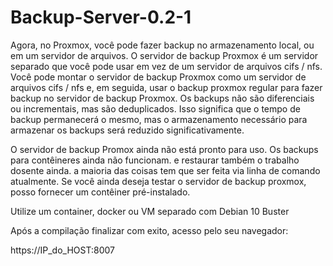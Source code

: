 # Backup-Server-0.2-1

Agora, no Proxmox, você pode fazer backup no armazenamento local, ou em um servidor de arquivos. O servidor de backup Proxmox é um servidor separado que você pode usar em vez de um servidor de arquivos cifs / nfs. Você pode montar o servidor de backup Proxmox como um servidor de arquivos cifs / nfs e, em seguida, usar o backup proxmox regular para fazer backup no servidor de backup Proxmox. Os backups não são diferenciais ou incrementais, mas são deduplicados. Isso significa que o tempo de backup permanecerá o mesmo, mas o armazenamento necessário para armazenar os backups será reduzido significativamente.

O servidor de backup Promox ainda não está pronto para uso. Os backups para contêineres ainda não funcionam. e restaurar também o trabalho dosente ainda. a maioria das coisas tem que ser feita via linha de comando atualmente. Se você ainda deseja testar o servidor de backup proxmox, posso fornecer um contêiner pré-instalado.

Utilize um container, docker ou VM separado com Debian 10 Buster

Após a compilação finalizar com exito, acesso pelo seu navegador:

https://IP_do_HOST:8007
